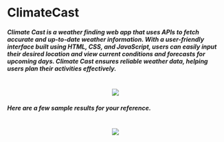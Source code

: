 # ClimateCast
<h4><i>Climate Cast is a weather finding web app that uses APIs to fetch accurate and up-to-date weather information. With a user-friendly interface built using HTML, CSS, and JavaScript, users can easily input their desired location and view current conditions and forecasts for upcoming days. Climate Cast ensures reliable weather data, helping users plan their activities effectively.</i></h4>

<h1 align="center">
 <img src="https://i.postimg.cc/x15p4c1V/Preview-Climate-Cast.png" />
</h1>

<h4><i>Here are a few sample results for your reference.</i></h4>
<h1 align="center">
 <img src="https://i.postimg.cc/Kj3dXFsr/photo-2023-06-30-05-03-23-modified.png" />
</h1>
